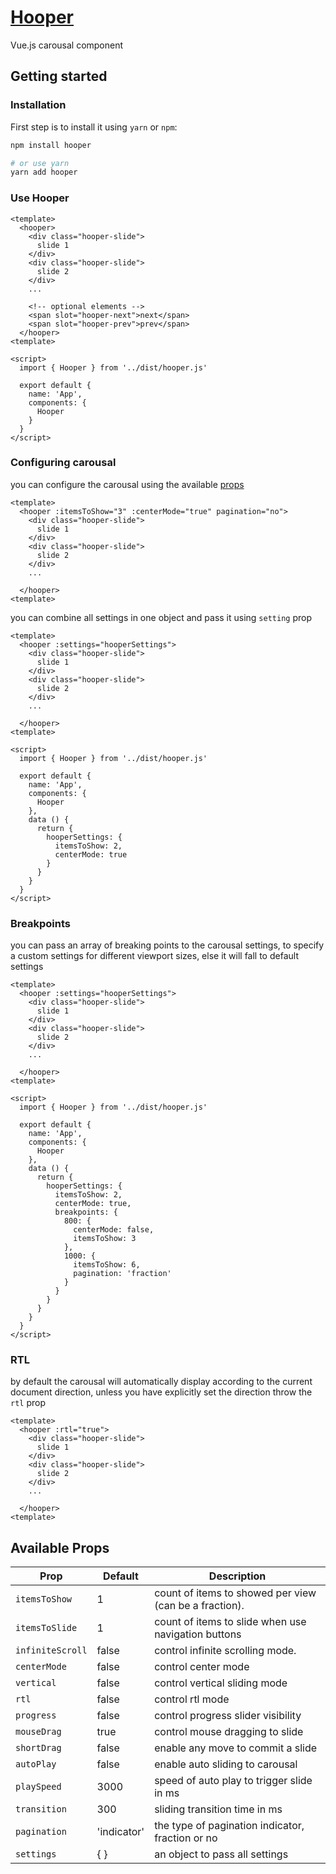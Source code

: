 # [Hooper](https://baianat.github.io/hooper/)

Vue.js carousal component

## Getting started

### Installation

First step is to install it using `yarn` or `npm`:

```bash
npm install hooper

# or use yarn
yarn add hooper
```

### Use Hooper

```vue
<template>
  <hooper>
    <div class="hooper-slide">
      slide 1
    </div>
    <div class="hooper-slide">
      slide 2
    </div>
    ...

    <!-- optional elements -->
    <span slot="hooper-next">next</span>
    <span slot="hooper-prev">prev</span>
  </hooper>
<template>

<script>
  import { Hooper } from '../dist/hooper.js'

  export default {
    name: 'App',
    components: {
      Hooper
    }
  }
</script>
```

### Configuring carousal

you can configure the carousal using the available [props](/api.html#props)

```vue {2}
<template>
  <hooper :itemsToShow="3" :centerMode="true" pagination="no">
    <div class="hooper-slide">
      slide 1
    </div>
    <div class="hooper-slide">
      slide 2
    </div>
    ...

  </hooper>
<template>
```

you can combine all settings in one object and pass it using `setting` prop

```vue {2,24-27}
<template>
  <hooper :settings="hooperSettings">
    <div class="hooper-slide">
      slide 1
    </div>
    <div class="hooper-slide">
      slide 2
    </div>
    ...

  </hooper>
<template>

<script>
  import { Hooper } from '../dist/hooper.js'

  export default {
    name: 'App',
    components: {
      Hooper
    },
    data () {
      return {
        hooperSettings: {
          itemsToShow: 2,
          centerMode: true
        }
      }
    }
  }
</script>
```

### Breakpoints

you can pass an array of breaking points to the carousal settings, to specify a custom settings for different viewport sizes, else it will fall to default settings

```vue {2,24-27}
<template>
  <hooper :settings="hooperSettings">
    <div class="hooper-slide">
      slide 1
    </div>
    <div class="hooper-slide">
      slide 2
    </div>
    ...

  </hooper>
<template>

<script>
  import { Hooper } from '../dist/hooper.js'

  export default {
    name: 'App',
    components: {
      Hooper
    },
    data () {
      return {
        hooperSettings: {
          itemsToShow: 2,
          centerMode: true,
          breakpoints: {
            800: {
              centerMode: false,
              itemsToShow: 3
            },
            1000: {
              itemsToShow: 6,
              pagination: 'fraction'
            }
          }
        }
      }
    }
  }
</script>
```

### RTL

by default the carousal will automatically display according to the current document direction, unless you have explicitly set the direction throw the `rtl` prop

```vue {2}
<template>
  <hooper :rtl="true">
    <div class="hooper-slide">
      slide 1
    </div>
    <div class="hooper-slide">
      slide 2
    </div>
    ...

  </hooper>
<template>
```

## Available Props

|Prop             |Default |Description|
|-----------------|-----|-----------|
|`itemsToShow`    |1    |count of items to showed per view  (can be a fraction).|
|`itemsToSlide`   |1    |count of items to slide when use navigation buttons|
|`infiniteScroll` |false|control infinite scrolling mode.|
|`centerMode`     |false|control center mode|
|`vertical`       |false|control vertical sliding mode|
|`rtl`            |false|control rtl mode|
|`progress`       |false|control progress slider visibility|
|`mouseDrag`      |true |control mouse dragging to slide|
|`shortDrag`      |false|enable any move to commit a slide|
|`autoPlay`       |false|enable auto sliding to carousal|
|`playSpeed`      |3000 |speed of auto play to trigger slide in ms|
|`transition`     |300  |sliding transition time in ms|
|`pagination`     |'indicator'|the type of pagination indicator, fraction or no|
|`settings`       |{ }|an object to pass all settings|